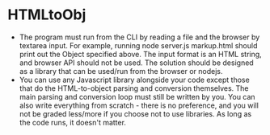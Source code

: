 # HTMLtoObj

- The program must run from the CLI by reading a file and the browser by textarea input.
  For example, running node server.js markup.html should print out the Object
  specified above. The input format is an HTML string, and browser API should not be
  used. The solution should be designed as a library that can be used/run from the
  browser or nodejs.
- You can use any Javascript library alongside your code except those that do the
  HTML-to-object parsing and conversion themselves. The main parsing and conversion
  loop must still be written by you. You can also write everything from scratch - there is no preference, and you will not be graded less/more if you choose not to use libraries. As long as the code runs, it doesn't matter.
